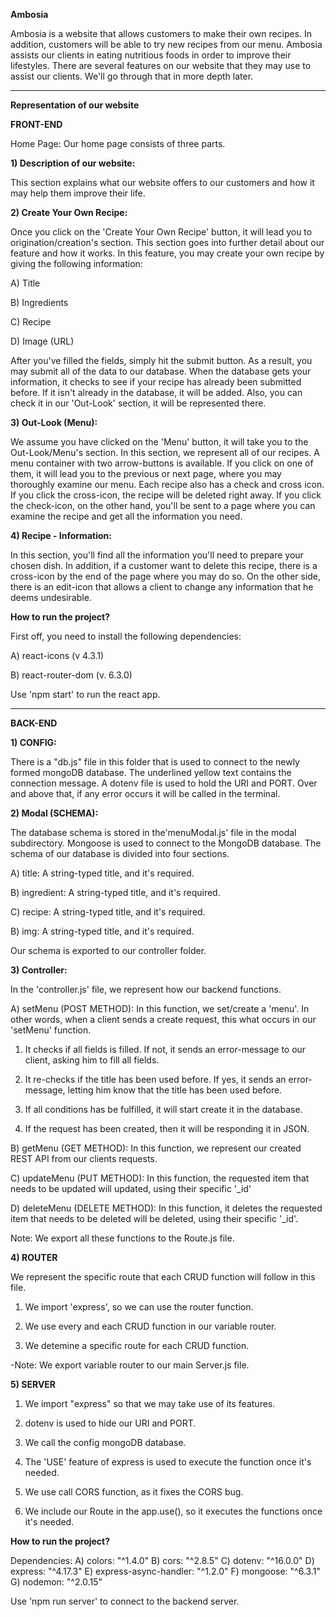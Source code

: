 **Ambosia**

Ambosia is a website that allows customers to make their own recipes. In addition, customers will be able to try new recipes from our menu. Ambosia assists our clients in eating nutritious foods in order to improve their lifestyles. There are several features on our website that they may use to assist our clients. We'll go through that in more depth later.



----------------



**Representation of our website**

**FRONT-END**

Home Page: Our home page consists of three parts.

**1) Description of our website:** 

This section explains what our website offers to our customers and how it may help them improve their life.


**2) Create Your Own Recipe:**

Once you click on the 'Create Your Own Recipe' button, it will lead you to origination/creation's section. This section goes into further detail about our feature and how it works. In this feature, you may create your own recipe by giving the following information:

A) Title

B) Ingredients

C) Recipe

D) Image (URL)

After you've filled the fields, simply hit the submit button. As a result, you may submit all of the data to our database. When the database gets your information, it checks to see if your recipe has already been submitted before. If it isn't already in the database, it will be added. Also, you can check it in our 'Out-Look' section, it will be represented there.


**3) Out-Look (Menu):**

We assume you have clicked on the 'Menu' button, it will take you to the Out-Look/Menu's section. In this section, we represent all of our recipes. A menu container with two arrow-buttons is available. If you click on one of them, it will lead you to the previous or next page, where you may thoroughly examine our menu. Each recipe also has a check and cross icon. If you click the cross-icon, the recipe will be deleted right away. If you click the check-icon, on the other hand, you'll be sent to a page where you can examine the recipe and get all the information you need.

**4) Recipe - Information:**

In this section, you'll find all the information you'll need to prepare your chosen dish. In addition, if a customer want to delete this recipe, there is a cross-icon by the end of the page where you may do so. On the other side, there is an edit-icon that allows a client to change any information that he deems undesirable.


**How to run the project?**

First off, you need to install the following dependencies:

A) react-icons (v 4.3.1)

B) react-router-dom (v. 6.3.0)

Use 'npm start' to run the react app.

-------------



**BACK-END**

**1) CONFIG:**

There is a "db.js" file in this folder that is used to connect to the newly formed mongoDB database. The underlined yellow text contains the connection message. A dotenv file is used to hold the URI and PORT. Over and above that, if any error occurs it will be called in the terminal.

**2) Modal (SCHEMA):**

The database schema is stored in the'menuModal.js' file in the modal subdirectory. Mongoose is used to connect to the MongoDB database. The schema of our database is divided into four sections.

A) title: A string-typed title, and it's required.

B) ingredient: A string-typed title, and it's required.

C) recipe: A string-typed title, and it's required.

B) img: A string-typed title, and it's required.

Our schema is exported to our controller folder.


**3) Controller:**

In the 'controller.js' file, we represent how our backend functions.

A) setMenu (POST METHOD): In this function, we set/create a 'menu'. In other words, when a client sends a create request, this what occurs in our 'setMenu' function.

1) It checks if all fields is filled. If not, it sends an error-message to our client, asking him to fill all fields.

2) It re-checks if the title has been used before. If yes, it sends an error-message, letting him know that the title has been used before.

3) If all conditions has be fulfilled, it will start create it in the database.

4) If the request has been created, then it will be responding it in JSON.


B) getMenu (GET METHOD): In this function, we represent our created REST API from our clients requests.

C) updateMenu (PUT METHOD): In this function, the requested item that needs to be updated will updated, using their specific '_id'

D) deleteMenu (DELETE METHOD): In this function, it deletes the requested item that needs to be deleted will be deleted, using their specific '_id'.

Note: We export all these functions to the Route.js file.



**4) ROUTER**

We represent the specific route that each CRUD function will follow in this file.

1) We import 'express', so we can use the router function.

2) We use every and each CRUD function in our variable router.

3) We detemine a specific route for each CRUD function.

-Note: We export variable router to our main Server.js file.



**5) SERVER**

1) We import "express" so that we may take use of its features.

2) dotenv is used to hide our URI and PORT.

3) We call the config mongoDB database.

4) The 'USE' feature of express is used to execute the function once it's needed.

5) We use call CORS function, as it fixes the CORS bug.

6) We include our Route in the app.use(), so it executes the functions once it's needed.

**How to run the project?**

Dependencies:
A)  colors: "^1.4.0"
B)  cors: "^2.8.5"
C)  dotenv: "^16.0.0"
D)  express: "^4.17.3"
E)  express-async-handler: "^1.2.0"
F)  mongoose: "^6.3.1"
G)  nodemon: "^2.0.15"

Use 'npm run server' to connect to the backend server.
 
